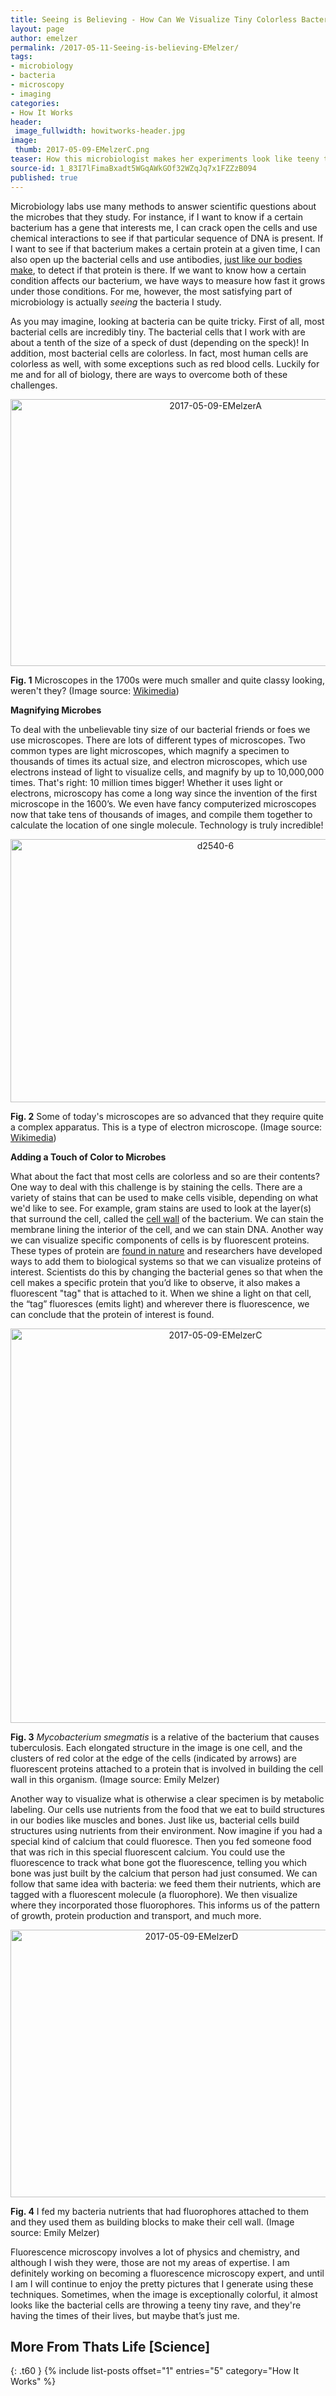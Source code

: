 ```yaml
---
title: Seeing is Believing - How Can We Visualize Tiny Colorless Bacteria?
layout: page
author: emelzer
permalink: /2017-05-11-Seeing-is-believing-EMelzer/
tags:
- microbiology
- bacteria
- microscopy
- imaging
categories:
- How It Works
header:
 image_fullwidth: howitworks-header.jpg
image:
 thumb: 2017-05-09-EMelzerC.png
teaser: How this microbiologist makes her experiments look like teeny tiny raves
source-id: 1_83I7lFimaBxadt5WGqAWkGOf32WZqJq7x1FZZzB094
published: true
---
```

Microbiology labs use many methods to answer scientific questions about the microbes that they study. For instance, if I want to know if a certain bacterium has a gene that interests me, I can crack open the cells and use chemical interactions to see if that particular sequence of DNA is present. If I want to see if that bacterium makes a certain protein at a given time, I can also open up the bacterial cells and use antibodies, [just like our bodies make](http://thatslifesci.com.s3-website-us-east-1.amazonaws.com/2016-05-23-Calling-the-Shots-Discussing-Vaccines/), to detect if that protein is there. If we want to know how a certain condition affects our bacterium, we have ways to measure how fast it grows under those conditions. For me, however, the most satisfying part of microbiology is actually *seeing* the bacteria I study. 

As you may imagine, looking at bacteria can be quite tricky. First of all, most bacterial cells are incredibly tiny. The bacterial cells that I work with are about a tenth of the size of a speck of dust (depending on the speck)! In addition, most bacterial cells are colorless. In fact, most human cells are colorless as well, with some exceptions such as red blood cells. Luckily for me and for all of biology, there are ways to overcome both of these challenges.

<center><a data-flickr-embed="true"  href="https://www.flickr.com/photos/139839751@N06/34559484055/in/dateposted-friend/" title="2017-05-09-EMelzerA"><img src="https://c1.staticflickr.com/5/4180/34559484055_64ed014896_z.jpg" width="640" height="427" alt="2017-05-09-EMelzerA"></a><script async src="//embedr.flickr.com/assets/client-code.js" charset="utf-8"></script></center>

**Fig. 1** Microscopes in the 1700s were much smaller and quite classy looking, weren't they? (Image source: [Wikimedia](https://upload.wikimedia.org/wikipedia/commons/a/a2/1750-1770%2C_solar_microscope%2C_Benjamin_Martin%2C_London_-_Golub_Collection_of_Antique_Microscopes_-_DSC04857.JPG))

**Magnifying Microbes**


To deal with the unbelievable tiny size of our bacterial friends or foes we use microscopes. There are lots of different types of microscopes. Two common types are light microscopes, which magnify a specimen to thousands of times its actual size, and electron microscopes, which use electrons instead of light to visualize cells, and magnify by up to 10,000,000 times. That's right: 10 million times bigger! Whether it uses light or electrons, microscopy has come a long way since the invention of the first microscope in the 1600’s. We even have fancy computerized microscopes now that take tens of thousands of images, and compile them together to calculate the location of one single molecule. Technology is truly incredible! 

<center><a data-flickr-embed="true"  href="https://www.flickr.com/photos/139839751@N06/34559483785/in/dateposted-friend/" title="d2540-6"><img src="https://c1.staticflickr.com/5/4173/34559483785_8637aa31a2_z.jpg" width="640" height="421" alt="d2540-6"></a><script async src="//embedr.flickr.com/assets/client-code.js" charset="utf-8"></script></center>

**Fig. 2** Some of today's microscopes are so advanced that they require quite a complex apparatus. This is a type of electron microscope. (Image source: [Wikimedia](https://upload.wikimedia.org/wikipedia/commons/1/1a/Scientists_use_a_low_temperature_scanning_electron_microscope_%28LT-SEM%29_to_view_anatomical_structures_needed_to_identify_nematodes_like_the_Parasitorhabditis_-_USDA-ARS.jpg))

**Adding a Touch of Color to Microbes**

What about the fact that most cells are colorless and so are their contents? One way to deal with this challenge is by staining the cells. There are a variety of stains that can be used to make cells visible, depending on what we'd like to see. For example, gram stains are used to look at the layer(s) that surround the cell, called the [cell wall](http://thatslifesci.com.s3-website-us-east-1.amazonaws.com/2017-02-27-When-a-wall-is-just-a-wall-EMelzer/) of the bacterium. We can stain the membrane lining the interior of the cell, and we can stain DNA. Another way we can visualize specific components of cells is by fluorescent proteins. These types of protein are [found in nature](http://thatslifesci.com.s3-website-us-east-1.amazonaws.com/2016-09-22-Fireflies-of-the-ocean-EMelzer/) and researchers have developed ways to add them to biological systems so that we can visualize proteins of interest. Scientists do this by changing the bacterial genes so that when the cell makes a specific protein that you’d like to observe, it also makes a fluorescent "tag" that is attached to it. When we shine a light on that cell, the “tag” fluoresces (emits light) and wherever there is fluorescence, we can conclude that the protein of interest is found.

<center><a data-flickr-embed="true"  href="https://www.flickr.com/photos/139839751@N06/34559483585/in/dateposted-friend/" title="2017-05-09-EMelzerC"><img src="https://c1.staticflickr.com/5/4156/34559483585_d19f12088f_z.jpg" width="640" height="631" alt="2017-05-09-EMelzerC"></a><script async src="//embedr.flickr.com/assets/client-code.js" charset="utf-8"></script></center>

**Fig. 3** *Mycobacterium smegmatis* is a relative of the bacterium that causes tuberculosis. Each elongated structure in the image is one cell, and the clusters of red color at the edge of the cells (indicated by arrows) are fluorescent proteins attached to a protein that is involved in building the cell wall in this organism. (Image source: Emily Melzer)


Another way to visualize what is otherwise a clear specimen is by metabolic labeling. Our cells use nutrients from the food that we eat to build structures in our bodies like muscles and bones. Just like us, bacterial cells build structures using nutrients from their environment. Now imagine if you had a special kind of calcium that could fluoresce. Then you fed someone food that was rich in this special fluorescent calcium. You could use the fluorescence to track what bone got the fluorescence, telling you which bone was just built by the calcium that person had just consumed. We can follow that same idea with bacteria: we feed them their nutrients, which are tagged with a fluorescent molecule (a fluorophore). We then visualize where they incorporated those fluorophores. This informs us of the pattern of growth, protein production and transport, and much more. 

<center><a data-flickr-embed="true"  href="https://www.flickr.com/photos/139839751@N06/34559483535/in/dateposted-friend/" title="2017-05-09-EMelzerD"><img src="https://c1.staticflickr.com/5/4156/34559483535_2052f6dbe0_z.jpg" width="564" height="428" alt="2017-05-09-EMelzerD"></a><script async src="//embedr.flickr.com/assets/client-code.js" charset="utf-8"></script></center>

**Fig. 4** I fed my bacteria nutrients that had fluorophores attached to them and they used them as building blocks to make their cell wall. (Image source: Emily Melzer)

Fluorescence microscopy involves a lot of physics and chemistry, and although I wish they were, those are not my areas of expertise. I am definitely working on becoming a fluorescence microscopy expert, and until I am I will continue to enjoy the pretty pictures that I generate using these techniques. Sometimes, when the image is exceptionally colorful, it almost looks like the bacterial cells are throwing a teeny tiny rave, and they're having the times of their lives, but maybe that’s just me. 

## More From Thats Life [Science]
{: .t60 }
{% include list-posts offset="1" entries="5" category="How It Works" %}
